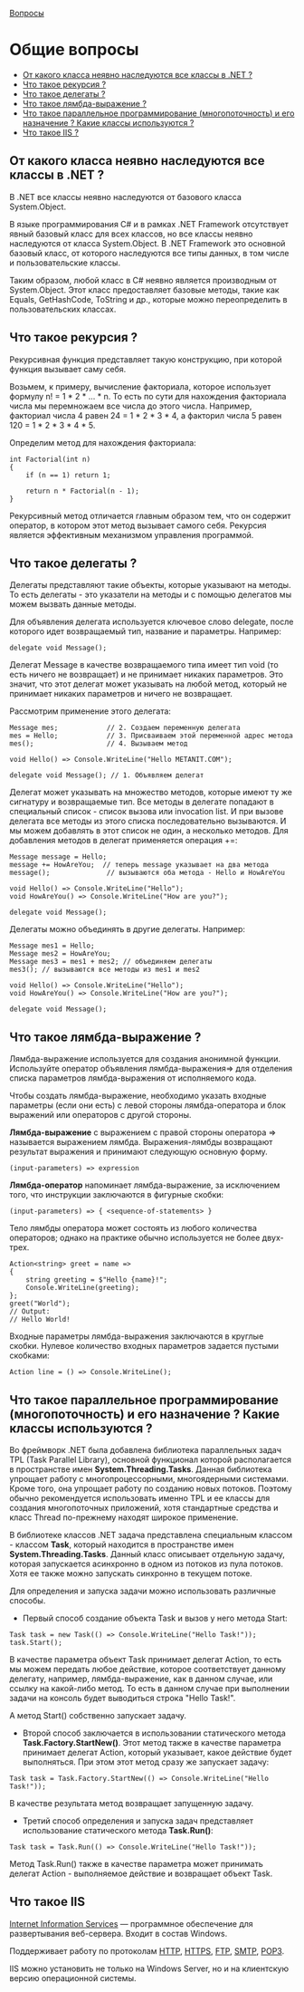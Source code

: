 [Вопросы](README.md)

# Общие вопросы

+ [От какого класса неявно наследуются все классы в .NET ?](#от-какого-класса-неявно-наследуются-все-классы-в-net)
+ [Что такое рекурсия ?](#что-такое-рекурсия)
+ [Что такое делегаты ?](#что-такое-делегаты)
+ [Что такое лямбда-выражение ?](#что-такое-лямбда-выражение)
+ [Что такое параллельное программирование (многопоточность) и его назначение ? Какие классы используются ?](#что-такое-параллельное-программирование-многопоточность-и-его-назначение--какие-классы-используются)
+ [Что такое IIS ?](#что-такое-iis)

## От какого класса неявно наследуются все классы в .NET ?
В .NET все классы неявно наследуются от базового класса System.Object.

В языке программирования C# и в рамках .NET Framework отсутствует явный базовый класс для всех классов, но все классы неявно наследуются от класса System.Object. В .NET Framework это основной базовый класс, от которого наследуются все типы данных, в том числе и пользовательские классы.

Таким образом, любой класс в C# неявно является производным от System.Object. Этот класс предоставляет базовые методы, такие как Equals, GetHashCode, ToString и др., которые можно переопределить в пользовательских классах.


## Что такое рекурсия ?
Рекурсивная функция представляет такую конструкцию, при которой функция вызывает саму себя.

Возьмем, к примеру, вычисление факториала, которое использует формулу n! = 1 * 2 * … * n. То есть по сути для нахождения факториала числа мы перемножаем все числа до этого числа. Например, факториал числа 4 равен 24 = 1 * 2 * 3 * 4, а факторил числа 5 равен 120 = 1 * 2 * 3 * 4 * 5.

Определим метод для нахождения факториала:
```
int Factorial(int n)
{
    if (n == 1) return 1;
 
    return n * Factorial(n - 1);
}
```

Рекурсивный метод отличается главным образом тем, что он содержит оператор, в котором этот метод вызывает самого себя. Рекурсия является эффективным механизмом управления программой.

## Что такое делегаты ?
Делегаты представляют такие объекты, которые указывают на методы. То есть делегаты - это указатели на методы и с помощью делегатов мы можем вызвать данные методы.

Для объявления делегата используется ключевое слово delegate, после которого идет возвращаемый тип, название и параметры. Например:
```
delegate void Message();
```

Делегат Message в качестве возвращаемого типа имеет тип void (то есть ничего не возвращает) и не принимает никаких параметров. Это значит, что этот делегат может указывать на любой метод, который не принимает никаких параметров и ничего не возвращает.

Рассмотрим применение этого делегата:

```
Message mes;            // 2. Создаем переменную делегата
mes = Hello;            // 3. Присваиваем этой переменной адрес метода
mes();                  // 4. Вызываем метод
 
void Hello() => Console.WriteLine("Hello METANIT.COM");
 
delegate void Message(); // 1. Объявляем делегат
```

Делегат может указывать на множество методов, которые имеют ту же сигнатуру и возвращаемые тип. Все методы в делегате попадают в специальный список - список вызова или invocation list. И при вызове делегата все методы из этого списка последовательно вызываются. И мы можем добавлять в этот список не один, а несколько методов. Для добавления методов в делегат применяется операция +=:
```
Message message = Hello;
message += HowAreYou;  // теперь message указывает на два метода
message();              // вызываются оба метода - Hello и HowAreYou
 
void Hello() => Console.WriteLine("Hello");
void HowAreYou() => Console.WriteLine("How are you?");
 
delegate void Message();
```

Делегаты можно объединять в другие делегаты. Например:
```
Message mes1 = Hello;
Message mes2 = HowAreYou;
Message mes3 = mes1 + mes2; // объединяем делегаты
mes3(); // вызываются все методы из mes1 и mes2
 
void Hello() => Console.WriteLine("Hello");
void HowAreYou() => Console.WriteLine("How are you?");
 
delegate void Message();
```

## Что такое лямбда-выражение ?
Лямбда-выражение используется для создания анонимной функции. Используйте оператор объявления лямбда-выражения=> для отделения списка параметров лямбда-выражения от исполняемого кода. 

Чтобы создать лямбда-выражение, необходимо указать входные параметры (если они есть) с левой стороны лямбда-оператора и блок выражений или операторов с другой стороны.

**Лямбда-выражение** с выражением с правой стороны оператора => называется выражением лямбда. Выражения-лямбды возвращают результат выражения и принимают следующую основную форму.
```
(input-parameters) => expression
```

**Лямбда-оператор** напоминает лямбда-выражение, за исключением того, что инструкции заключаются в фигурные скобки:

```
(input-parameters) => { <sequence-of-statements> }
```

Тело лямбды оператора может состоять из любого количества операторов; однако на практике обычно используется не более двух-трех.
```
Action<string> greet = name =>
{
    string greeting = $"Hello {name}!";
    Console.WriteLine(greeting);
};
greet("World");
// Output:
// Hello World!
```

Входные параметры лямбда-выражения заключаются в круглые скобки. Нулевое количество входных параметров задается пустыми скобками:

```
Action line = () => Console.WriteLine();
```

## Что такое параллельное программирование (многопоточность) и его назначение ? Какие классы используются ?
Во фреймворк .NET была добавлена библиотека параллельных задач TPL (Task Parallel Library), основной функционал которой располагается в пространстве имен **System.Threading.Tasks**. Данная библиотека упрощает работу с многопроцессорными, многоядерными системами. Кроме того, она упрощает работу по созданию новых потоков. Поэтому обычно рекомендуется использовать именно TPL и ее классы для создания многопоточных приложений, хотя стандартные средства и класс Thread по-прежнему находят широкое применение.

В библиотеке классов .NET задача представлена специальным классом - классом **Task**, который находится в пространстве имен **System.Threading.Tasks**. Данный класс описывает отдельную задачу, которая запускается асинхронно в одном из потоков из пула потоков. Хотя ее также можно запускать синхронно в текущем потоке.

Для определения и запуска задачи можно использовать различные способы.

- Первый способ создание объекта Task и вызов у него метода Start:
```
Task task = new Task(() => Console.WriteLine("Hello Task!"));
task.Start();
```
В качестве параметра объект Task принимает делегат Action, то есть мы можем передать любое действие, которое соответствует данному делегату, например, лямбда-выражение, как в данном случае, или ссылку на какой-либо метод. То есть в данном случае при выполнении задачи на консоль будет выводиться строка "Hello Task!".

А метод Start() собственно запускает задачу.

- Второй способ заключается в использовании статического метода **Task.Factory.StartNew()**. Этот метод также в качестве параметра принимает делегат Action, который указывает, какое действие будет выполняться. При этом этот метод сразу же запускает задачу:
```
Task task = Task.Factory.StartNew(() => Console.WriteLine("Hello Task!"));
```
В качестве результата метод возвращает запущенную задачу.

- Третий способ определения и запуска задач представляет использование статического метода **Task.Run()**:
```
Task task = Task.Run(() => Console.WriteLine("Hello Task!"));
```
Метод Task.Run() также в качестве параметра может принимать делегат Action - выполняемое действие и возвращает объект Task.

## Что такое IIS
[Internet Information Services](https://www.dmosk.ru/terminus.php?object=iis) — программное обеспечение для развертывания веб-сервера. Входит в состав Windows.

Поддерживает работу по протоколам [HTTP](protocols.md#что-такое-http), [HTTPS](protocols.md#что-такое-https), [FTP](protocols.md#что-такое-ftp), [SMTP](protocols.md#что-такое-smtp), [POP3](protocols.md#что-такое-pop3).

IIS можно установить не только на Windows Server, но и на клиентскую версию операционной системы. 